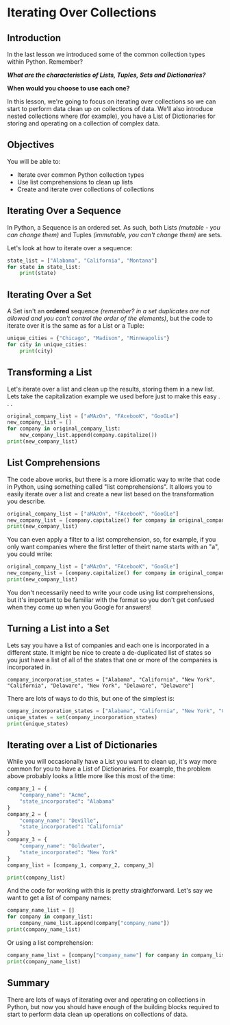 
# Iterating Over Collections


## Introduction
In the last lesson we introduced some of the common collection types within Python. Remember? 

***What are the characteristics of Lists, Tuples, Sets and Dictionaries?***

**When would you choose to use each one?**

In this lesson, we're going to focus on iterating over collections so we can start to perform data clean up on collections of data. We'll also introduce nested collections where (for example), you have a List of Dictionaries for storing and operating on a collection of complex data.

## Objectives
You will be able to:
* Iterate over common Python collection types
* Use list comprehensions to clean up lists
* Create and iterate over collections of collections

## Iterating Over a Sequence

In Python, a Sequence is an ordered set. As such, both Lists *(mutable - you can change them)* and Tuples *(immutable, you can't change them)* are sets. 

Let's look at how to iterate over a sequence:


```python
state_list = ["Alabama", "California", "Montana"]
for state in state_list:
    print(state)

```

## Iterating Over a Set

A Set isn't an **ordered** sequence *(remember? in a set duplicates are not allowed and you can't control the order of the elements)*, but the code to iterate over it is the same as for a List or a Tuple:


```python
unique_cities = {"Chicago", "Madison", "Minneapolis"}
for city in unique_cities:
    print(city)
```

## Transforming a List

Let's iterate over a list and clean up the results, storing them in a new list. Lets take the capitalization example we used before just to make this easy . . .


```python
original_company_list = ["aMAzOn", "FAcebooK", "GooGLe"]
new_company_list = []
for company in original_company_list:
    new_company_list.append(company.capitalize())
print(new_company_list)                  
```

## List Comprehensions

The code above works, but there is a more idiomatic way to write that code in Python, using something called "list comprehensions". It allows you to easily iterate over a list and create a new list based on the transformation you describe. 


```python
original_company_list = ["aMAzOn", "FAcebooK", "GooGLe"]
new_company_list = [company.capitalize() for company in original_company_list]
print(new_company_list)
```

You can even apply a filter to a list comprehension, so, for example, if you only want companies where the first letter of theirt name starts with an "a", you could write:


```python
original_company_list = ["aMAzOn", "FAcebooK", "GooGLe"]
new_company_list = [company.capitalize() for company in original_company_list if company[:1] == "a"]
print(new_company_list)
```

You don't necessarily need to write your code using list comprehensions, but it's important to be familiar with the format so you don't get confused when they come up when you Google for answers!

## Turning a List into a Set

Lets say you have a list of companies and each one is incorporated in a different state. It might be nice to create a de-duplicated list of states so you just have a list of all of the states that one or more of the companies is incorporated in.
```
company_incorporation_states = ["Alabama", "California", "New York", "California", "Delaware", "New York", "Delaware", "Delaware"] 
```

There are lots of ways to do this, but one of the simplest is:


```python
company_incorporation_states = ["Alabama", "California", "New York", "California", "Delaware", "New York", "Delaware", "Delaware"]
unique_states = set(company_incorporation_states)
print(unique_states)
```

## Iterating over a List of Dictionaries

While you will occasionally have a List you want to clean up, it's way more common for you to have a List of Dictionaries. For example, the problem above probably looks a little more like this most of the time:


```python
company_1 = {
    "company_name": "Acme",
    "state_incorporated": "Alabama"    
}
company_2 = {
    "company_name": "Deville",
    "state_incorporated": "California"    
}
company_3 = {
    "company_name": "Goldwater",
    "state_incorporated": "New York"    
}
company_list = [company_1, company_2, company_3]

print(company_list)
```

And the code for working with this is pretty straightforward. Let's say we want to get a list of company names:


```python
company_name_list = []
for company in company_list:
    company_name_list.append(company["company_name"])
print(company_name_list)     
```

Or using a list comprehension:


```python
company_name_list = [company["company_name"] for company in company_list]
print(company_name_list)
```

## Summary

There are lots of ways of iterating over and operating on collections in Python, but now you should have enough of the building blocks required to start to perform data clean up operations on collections of data.

